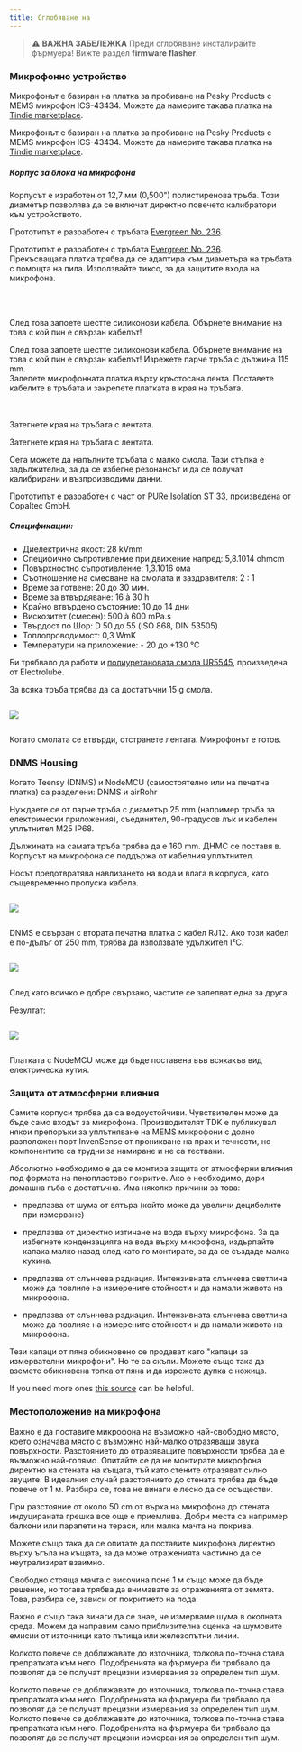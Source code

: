 ```yaml
---
title: Сглобяване на
---
```

> ⚠️ **ВАЖНА ЗАБЕЛЕЖКА**
Преди сглобяване инсталирайте фърмуера!
Вижте раздел __firmware flasher__.


### Микрофонно устройство

Микрофонът е базиран на платка за пробиване на Pesky Products с MEMS микрофон ICS-43434. Можете да намерите такава платка на [Tindie marketplace](https://www.tindie.comproductsonehorseics43434-i2s-digital-microphone).

Микрофонът е базиран на платка за пробиване на Pesky Products с MEMS микрофон ICS-43434. Можете да намерите такава платка на [Tindie marketplace](https://www.tindie.comproductsonehorseics43434-i2s-digital-microphone).


##### Корпус за блока на микрофона
Корпусът е изработен от 12,7 мм (0,500") полистиренова тръба. Този диаметър позволява да се включат директно повечето калибратори към устройството.

Прототипът е разработен с тръбата [Evergreen No. 236](https://evergreenscalemodels.comproducts236-500-12-7mm-od-white-polystyrene-tubing).

Прототипът е разработен с тръбата [Evergreen No. 236](https://evergreenscalemodels.comproducts236-500-12-7mm-od-white-polystyrene-tubing).
<br>
Прекъсващата платка трябва да се адаптира към диаметъра на тръбата с помощта на пила. Използвайте тиксо, за да защитите входа на микрофона.
<br>

<br>
<br>

След това запоете шестте силиконови кабела. Обърнете внимание на това с кой пин е свързан кабелът!

След това запоете шестте силиконови кабела. Обърнете внимание на това с кой пин е свързан кабелът!
Изрежете парче тръба с дължина 115 mm.
<br>
Залепете микрофонната платка върху кръстосана лента. Поставете кабелите в тръбата и закрепете платката в края на тръбата.
<br>
<br>
<br>

Затегнете края на тръбата с лентата.

Затегнете края на тръбата с лентата.

Сега можете да напълните тръбата с малко смола. Тази стъпка е задължителна, за да се избегне резонансът и да се получат калибрирани и възпроизводими данни.

Прототипът е разработен с част от [PURe Isolation ST 33](https://www.buerklin.comenPolyurethane-cast-resin-black-Copaltec-PURe-Isolation-ST-33p12L5900), произведена от Copaltec GmbH.

##### Спецификации:
* Диелектрична якост: 28 kVmm
* Специфично съпротивление при движение напред: 5,8.1014 ohmcm
* Повърхностно съпротивление: 1,3.1016 ома
* Съотношение на смесване на смолата и заздравителя: 2 : 1
* Време за готвене: 20 до 30 мин.
* Време за втвърдяване: 16 à 30 h
* Крайно втвърдено състояние: 10 до 14 дни
* Вискозитет (смесен): 500 à 600 mPa.s
* Твърдост по Шор: D 50 до 55 (ISO 868, DIN 53505)
* Топлопроводимост: 0,3 WmK
* Температури на приложение: - 20 до +130 °C


Би трябвало да работи и [полиуретановата смола UR5545](https://electrolube.comwp-contentuploads201911044-UR5545A-SDS1525.pdf), произведена от Electrolube.

За всяка тръба трябва да са достатъчни 15 g смола.

<img src="..docsdnmsdnms-noise-measuring-microphone-inside-tube.jpg" style="display:block; margin: 2em 0" loading="lazy">

Когато смолата се втвърди, отстранете лентата. Микрофонът е готов.



### DNMS Housing

Когато Teensy (DNMS) и NodeMCU (самостоятелно или на печатна платка) са разделени: DNMS и airRohr

Нуждаете се от парче тръба с диаметър 25 mm (например тръба за електрически приложения), съединител, 90-градусов лък и кабелен уплътнител M25 IP68.

Дължината на самата тръба трябва да е 160 mm. ДНМС се поставя в. Корпусът на микрофона се поддържа от кабелния уплътнител.

Носът предотвратява навлизането на вода и влага в корпуса, като същевременно пропуска кабела.

<img src="..docsdnmsdnms-noise-measuring-housing.jpg" style="margin: 1em 0" loading="lazy">

DNMS е свързан с втората печатна платка с кабел RJ12. Ако този кабел е по-дълъг от 250 mm, трябва да използвате удължител I²C.

<img src="..docsdnmsdnms-noise-measuring-sensor-kit.jpg" style="margin: 1em 0" loading="lazy">

След като всичко е добре свързано, частите се залепват една за друга.

Резултат:

<img src="..docsdnmsdnms-noise-measuring-dn40-result.jpg" style="margin: 1em 0" loading="lazy">

Платката с NodeMCU може да бъде поставена във всякакъв вид електрическа кутия.


### Защита от атмосферни влияния

Самите корпуси трябва да са водоустойчиви. Чувствителен може да бъде само входът за микрофона. Производителят TDK е публикувал някои препоръки за уплътняване на MEMS микрофони с долно разположен порт InvenSense от проникване на прах и течности, но компонентите са трудни за намиране и не са тествани.

Абсолютно необходимо е да се монтира защита от атмосферни влияния под формата на пенопластово покритие. Ако е необходимо, дори домашна гъба е достатъчна. Има няколко причини за това:
* предпазва от шума от вятъра (който може да увеличи децибелите при измерване)
* предпазва от директно изтичане на вода върху микрофона. За да избегнете кондензацията на вода върху микрофона, издърпайте капака малко назад след като го монтирате, за да се създаде малка кухина.
* предпазва от слънчева радиация. Интензивната слънчева светлина може да повлияе на измерените стойности и да намали живота на микрофона.

* предпазва от слънчева радиация. Интензивната слънчева светлина може да повлияе на измерените стойности и да намали живота на микрофона.

Тези капаци от пяна обикновено се продават като "капаци за измервателни микрофони". Но те са скъпи. Можете също така да вземете обикновена топка от пяна и да изрежете дупка с ножица.

If you need more ones [this source](https://de.aliexpress.comitem32357483926.html?gps-id=pcStoreJustForYou&amp;scm=1007.23125.137358.0&amp;scm_id=1007.23125.137358.0&amp;scm-url=1007.23125.137358.0&amp;pvid=6cc8dfcd-974e-4fde-9dc9-6444c37a9069&amp;spm=a2g0o.store_home.smartJustForYou_148437547.2) can be helpful.

### Местоположение на микрофона

Важно е да поставите микрофона на възможно най-свободно място, което означава място с възможно най-малко отразяващи звука повърхности. Разстоянието до отразяващите повърхности трябва да е възможно най-голямо. Опитайте се да не монтирате микрофона директно на стената на къщата, тъй като стените отразяват силно звуците.  В идеалния случай разстоянието до стената трябва да бъде повече от 1 м. Разбира се, това не винаги е лесно да се осъществи.

При разстояние от около 50 cm от върха на микрофона до стената индуцираната грешка все още е приемлива. Добри места са например балкони или парапети на тераси, или малка мачта на покрива.

Можете също така да се опитате да поставите микрофона директно върху ъгъла на къщата, за да може отраженията частично да се неутрализират взаимно.

Свободно стояща мачта с височина поне 1 м също може да бъде решение, но тогава трябва да внимавате за отраженията от земята. Това, разбира се, зависи от покритието на пода.

Важно е също така винаги да се знае, че измерваме шума в околната среда.  Можем да направим само приблизителна оценка на шумовите емисии от източници като пътища или железопътни линии.

Колкото повече се доближавате до източника, толкова по-точна става препратката към него. Подобренията на фърмуера би трябвало да позволят да се получат прецизни измервания за определен тип шум.

Колкото повече се доближавате до източника, толкова по-точна става препратката към него. Подобренията на фърмуера би трябвало да позволят да се получат прецизни измервания за определен тип шум.
Колкото повече се доближавате до източника, толкова по-точна става препратката към него. Подобренията на фърмуера би трябвало да позволят да се получат прецизни измервания за определен тип шум.
<br>
<br>
